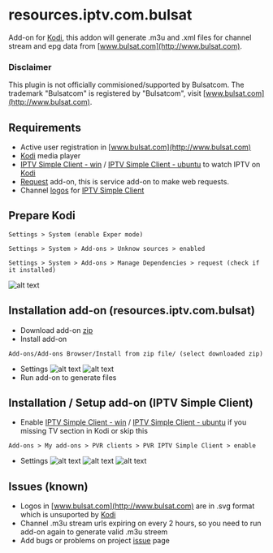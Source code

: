 # resources.iptv.com.bulsat
Add-on for [Kodi](https://kodi.tv), this addon will generate .m3u and .xml files for channel stream and epg data from [www.bulsat.com](http://www.bulsat.com).

### Disclaimer
This plugin is not officially commisioned/supported by Bulsatcom. The trademark "Bulsatcom" is registered by "Bulsatcom", visit [www.bulsat.com](http://www.bulsat.com).

## Requirements
* Active user registration in [www.bulsat.com](http://www.bulsat.com)
* [Kodi](https://kodi.tv) media player
* [IPTV Simple Client - win](http://kodi.wiki/view/Add-on:IPTV_Simple_Client) / [IPTV Simple Client - ubuntu](http://kodi.wiki/view/Ubuntu_PVR_add-ons) to watch IPTV on [Kodi](https://kodi.tv)
* [Request](http://kodi.wiki/view/Add-on:Requests) add-on, this is service add-on to make web requests.
* Channel [logos](https://github.com/vastril4o/kodi/raw/master/logos.zip) for [IPTV Simple Client](http://kodi.wiki/view/Add-on:IPTV_Simple_Client)

## Prepare Kodi
```
Settings > System (enable Exper mode)
```
```
Settings > System > Add-ons > Unknow sources > enabled
```
```
Settings > System > Add-ons > Manage Dependencies > request (check if it installed)
```
![alt text](https://github.com/vastril4o/kodi/blob/master/resources.iptv.com.bulsat/resources/6.jpg)

## Installation add-on (resources.iptv.com.bulsat)
* Download add-on [zip](https://github.com/vastril4o/kodi/raw/master/resources.iptv.com.bulsat.zip)
* Install add-on
```
Add-ons/Add-ons Browser/Install from zip file/ (select downloaded zip)
```
* Settings
![alt text](https://github.com/vastril4o/kodi/blob/master/resources.iptv.com.bulsat/resources/1.jpg)
![alt text](https://github.com/vastril4o/kodi/blob/master/resources.iptv.com.bulsat/resources/2.jpg)
* Run add-on to generate files

## Installation / Setup add-on (IPTV Simple Client)
* Enable [IPTV Simple Client - win](http://kodi.wiki/view/Add-on:IPTV_Simple_Client) / [IPTV Simple Client - ubuntu](http://kodi.wiki/view/Ubuntu_PVR_add-ons) if you missing TV section in Kodi or skip this
```
Add-ons > My add-ons > PVR clients > PVR IPTV Simple Client > enable
```
* Settings
![alt text](https://github.com/vastril4o/kodi/blob/master/resources.iptv.com.bulsat/resources/3.jpg)
![alt text](https://github.com/vastril4o/kodi/blob/master/resources.iptv.com.bulsat/resources/4.jpg)
![alt text](https://github.com/vastril4o/kodi/blob/master/resources.iptv.com.bulsat/resources/5.jpg)

## Issues (known)
* Logos in [www.bulsat.com](http://www.bulsat.com) are in .svg format which is unsuported by [Kodi](https://kodi.tv)
* Channel .m3u stream urls expiring on every 2 hours, so you need to run add-on again to generate valid .m3u streem
* Add bugs or problems on project [issue](https://github.com/vastril4o/kodi/issues) page
